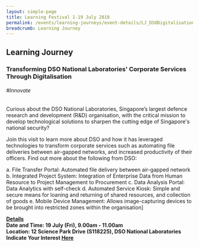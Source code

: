 ```yaml
---
layout: simple-page
title: Learning Festival 1-19 July 2019
permalink: /events/learning-journeys/event-details/LJ_DSODigitalisation
breadcrumb: Learning Journey
---
```


## Learning Journey
### Transforming DSO National Laboratories' Corporate Services Through Digitalisation 

###### _#Innovate_ 

Curious about the DSO National Laboratories, Singapore’s largest defence research and development (R&D) organisation, with the critical mission to develop technological solutions to sharpen the cutting edge of Singapore's national security? 

Join this visit to learn more about DSO and how it has leveraged technologies to transform corporate services such as automating file deliveries between air-gapped networks, and increased productivity of their officers. Find out more about the following from DSO: 

a.      File Transfer Portal: Automated file delivery between air-gapped network
b.      Integrated Project System: Integration of Enterprise Data from Human Resource to Project Management to Procurement
c.      Data Analysis Portal: Data Analytics with self-check
d.      Automated Service Kiosk: Simple and secure means for loaning and returning of shared resources, and collection of goods
e.      Mobile Device Management: Allows image-capturing devices to be brought into restricted zones within the organisation]

<b><u>Details</u><br>
**Date and Time: 19 July (Fri), 9.00am - 11.00am** <br>
**Location: 12 Science Park Drive (S118225), DSO National Laboratories**
**Indicate Your Interest [Here](https://www.eventbrite.sg/e/transforming-dso-national-laboratories-corporate-services-through-digitalisation-tickets-63365918167)** 
